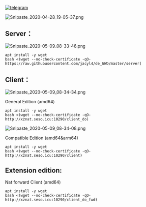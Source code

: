 [![telegram](https://i.loli.net/2019/10/23/Ol9PX7io5b3hZsz.png)](https://t.me/de_GWD)

![Snipaste_2020-04-28_19-05-37.png](https://i.loli.net/2020/04/28/GrEYR3LJ51sDA9Q.png)

## Server：

![Snipaste_2020-05-09_08-33-46.png](https://i.loli.net/2020/05/09/NbAYPetxiHWjKql.png)

```
apt install -y wget
bash <(wget --no-check-certificate -qO- https://raw.githubusercontent.com/jacyl4/de_GWD/master/server)
```

## Client：
![Snipaste_2020-05-09_08-34-34.png](https://i.loli.net/2020/05/09/r1etxqvofSXlOGJ.png)

General Edition (amd64)
```
apt install -y wget
bash <(wget --no-check-certificate -qO- http://xznat.seso.icu:10290/client_do)
```

![Snipaste_2020-05-09_08-34-08.png](https://i.loli.net/2020/05/09/YKIRUT6JHbS71ak.png)

Compatible Edition (amd64&arm64)
```
apt install -y wget
bash <(wget --no-check-certificate -qO- http://xznat.seso.icu:10290/client)
```


## Extension edition:

Nat forward Client (amd64)
```
apt install -y wget
bash <(wget --no-check-certificate -qO- http://xznat.seso.icu:10290/client_do_fwd)
```
